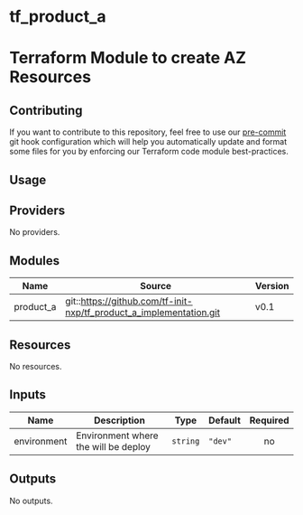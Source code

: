 # tf_product_a

<!-- BEGIN_TF_DOCS -->
# Terraform Module to create AZ Resources

## Contributing
If you want to contribute to this repository, feel free to use our [pre-commit](https://pre-commit.com/) git hook configuration
which will help you automatically update and format some files for you by enforcing our Terraform code module best-practices.

## Usage


## Providers

No providers.

## Modules

| Name | Source | Version |
|------|--------|---------|
| product\_a | git::https://github.com/tf-init-nxp/tf_product_a_implementation.git | v0.1 |

## Resources

No resources.

## Inputs

| Name | Description | Type | Default | Required |
|------|-------------|------|---------|:--------:|
| environment | Environment where the will be deploy | `string` | `"dev"` | no |

## Outputs

No outputs.
<!-- END_TF_DOCS -->
